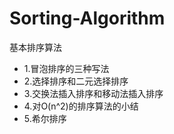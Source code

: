 # Sorting-Algorithm
基本排序算法

* 1.冒泡排序的三种写法
* 2.选择排序和二元选择排序
* 3.交换法插入排序和移动法插入排序
* 4.对O(n^2)的排序算法的小结
* 5.希尔排序
